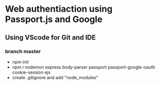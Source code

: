 # Web authentiaction using Passport.js and Google
## Using VScode for Git and IDE

### branch master
* npm init
* npm i nodemon express body-parser passport passport-google-oauth cookie-session ejs
* create .gitignore and add "node_modules"